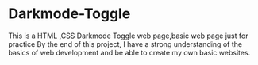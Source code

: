 # Darkmode-Toggle
This is a HTML ,CSS Darkmode Toggle web page,basic web page just for practice
By the end of this project, I have a strong understanding of the basics of web development and be able to create my own basic websites.
